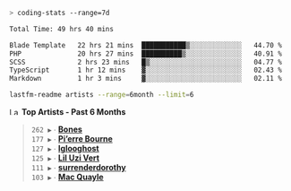 ```zsh
> coding-stats --range=7d
```

<!--START_SECTION:waka-->

```txt
Total Time: 49 hrs 40 mins

Blade Template   22 hrs 21 mins  ███████████▒░░░░░░░░░░░░░   44.70 %
PHP              20 hrs 27 mins  ██████████▒░░░░░░░░░░░░░░   40.91 %
SCSS             2 hrs 23 mins   █▒░░░░░░░░░░░░░░░░░░░░░░░   04.77 %
TypeScript       1 hr 12 mins    ▓░░░░░░░░░░░░░░░░░░░░░░░░   02.43 %
Markdown         1 hr 3 mins     ▓░░░░░░░░░░░░░░░░░░░░░░░░   02.11 %
```

<!--END_SECTION:waka-->

```zsh
lastfm-readme artists --range=6month --limit=6
```

<!--START_LASTFM_ARTISTS:{"period": "6month", "rows": 6}-->
<a href="https://last.fm" target="_blank"><img src="https://user-images.githubusercontent.com/17434202/215290617-e793598d-d7c9-428f-9975-156db1ba89cc.svg" alt="Last.fm Logo" width="18" height="13"/></a> **Top Artists - Past 6 Months**

> `262 ▶️` ∙ **[Bones](https://www.last.fm/music/Bones)**<br/>
> `177 ▶️` ∙ **[Pi’erre Bourne](https://www.last.fm/music/Pi%E2%80%99erre+Bourne)**<br/>
> `127 ▶️` ∙ **[Iglooghost](https://www.last.fm/music/Iglooghost)**<br/>
> `125 ▶️` ∙ **[Lil Uzi Vert](https://www.last.fm/music/Lil+Uzi+Vert)**<br/>
> `111 ▶️` ∙ **[surrenderdorothy](https://www.last.fm/music/surrenderdorothy)**<br/>
> `103 ▶️` ∙ **[Mac Quayle](https://www.last.fm/music/Mac+Quayle)**<br/>
<!--END_LASTFM_ARTISTS-->
